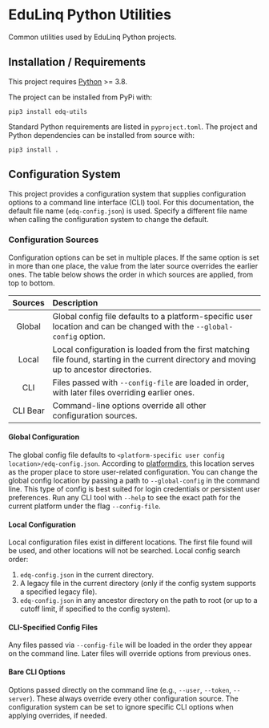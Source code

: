 # EduLinq Python Utilities

Common utilities used by EduLinq Python projects.

## Installation / Requirements

This project requires [Python](https://www.python.org/) >= 3.8.

The project can be installed from PyPi with:
```
pip3 install edq-utils
```

Standard Python requirements are listed in `pyproject.toml`.
The project and Python dependencies can be installed from source with:
```
pip3 install .
```

## Configuration System

This project provides a configuration system that supplies configuration options to a command line interface (CLI) tool.
For this documentation, the default file name (`edq-config.json`) is used.
Specify a different file name when calling the configuration system to change the default.

### Configuration Sources

Configuration options can be set in multiple places.
If the same option is set in more than one place, the value from the later source overrides the earlier ones.
The table below shows the order in which sources are applied, from top to bottom.

| Sources | Description |
| :-------: | :----------- |
| Global | Global config file defaults to a platform-specific user location and can be changed with the `--global-config` option.|
| Local | Local configuration is loaded from the first matching file found, starting in the current directory and moving up to ancestor directories.|
| CLI | Files passed with `--config-file` are loaded in order, with later files overriding earlier ones.|
| CLI Bear | Command-line options override all other configuration sources.|

#### Global Configuration

The global config file defaults to `<platform-specific user config location>/edq-config.json`.
According to [platformdirs](https://github.com/tox-dev/platformdirs), this location serves as the proper place to store user-related configuration.
You can change the global config location by passing a path to `--global-config` in the command line.
This type of config is best suited for login credentials or persistent user preferences.
Run any CLI tool with `--help` to see the exact path for the current platform under the flag `--config-file`.

#### Local Configuration

Local configuration files exist in different locations.
The first file found will be used, and other locations will not be searched.
Local config search order:
1. `edq-config.json` in the current directory.
2. A legacy file in the current directory (only if the config system supports a specified legacy file).
3. `edq-config.json` in any ancestor directory on the path to root (or up to a cutoff limit, if specified to the config system).

#### CLI-Specified Config Files

Any files passed via `--config-file` will be loaded in the order they appear on the command line.
Later files will override options from previous ones.

#### Bare CLI Options

Options passed directly on the command line (e.g., `--user`, `--token`, `--server`).
These always override every other configuration source.
The configuration system can be set to ignore specific CLI options when applying overrides, if needed.